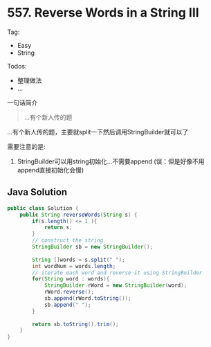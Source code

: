 # 557. Reverse Words in a String III 

Tag:

- Easy
- String

Todos:

- 整理做法
- ...

一句话简介

> ...有个新人传的题

...有个新人传的题，主要就split一下然后调用StringBuilder就可以了

需要注意的是:

1. StringBuilder可以用string初始化...不需要append (误：但是好像不用append直接初始化会慢)
 


## Java Solution

```java
public class Solution {
    public String reverseWords(String s) {
        if(s.length() <= 1 ){
            return s;
        }
        // construct the string
        StringBuilder sb = new StringBuilder();
        
        String []words = s.split(" ");
        int wordNum = words.length;
        // iterate each word and reverse it using StringBuilder
        for(String word : words){
            StringBuilder rWord = new StringBuilder(word);
            rWord.reverse();
            sb.append(rWord.toString());
            sb.append(" ");
        }
        
        return sb.toString().trim();
    }
}
```
